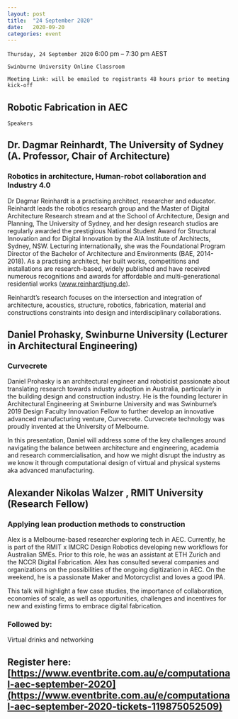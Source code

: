 ```yaml
---
layout: post
title:  "24 September 2020"
date:   2020-09-20
categories: event
---
```


`Thursday, 24 September 2020`
6:00 pm – 7:30 pm AEST

`Swinburne University Online Classroom`

`Meeting Link: will be emailed to registrants 48 hours prior to meeting kick-off`

## Robotic Fabrication in AEC

`Speakers`

## Dr. Dagmar Reinhardt, The University of Sydney (A. Professor, Chair of Architecture)
### Robotics in architecture, Human-robot collaboration and Industry 4.0

Dr Dagmar Reinhardt is a practising architect, researcher and educator. Reinhardt leads the robotics research group and the Master of Digital Architecture Research stream and at the School of Architecture, Design and Planning, The University of Sydney, and her design research studios are regularly awarded the prestigious National Student Award for Structural Innovation and for Digital Innovation by the AIA Institute of Architects, Sydney, NSW. Lecturing internationally, she was the Foundational Program Director of the Bachelor of Architecture and Environments (BAE, 2014-2018). As a practising architect, her built works, competitions and installations are research-based, widely published and have received numerous recognitions and awards for affordable and multi-generational residential works (www.reinhardtjung.de).

Reinhardt’s research focuses on the intersection and integration of architecture, acoustics, structure, robotics, fabrication, material and constructions constraints into design and interdisciplinary collaborations.

## Daniel Prohasky, Swinburne University (Lecturer in Architectural Engineering)
### Curvecrete

Daniel Prohasky is an architectural engineer and roboticist passionate about translating research towards industry adoption in Australia, particularly in the building design and construction industry. He is the founding lecturer in Architectural Engineering at Swinburne University and was Swinburne’s 2019 Design Faculty Innovation Fellow to further develop an innovative advanced manufacturing venture, Curvecrete. Curvecrete technology was proudly invented at the University of Melbourne.

In this presentation, Daniel will address some of the key challenges around navigating the balance between architecture and engineering, academia and research commercialisation, and how we might disrupt the industry as we know it through computational design of virtual and physical systems aka advanced manufacturing.

## Alexander Nikolas Walzer , RMIT University (Research Fellow)
### Applying lean production methods to construction

Alex is a Melbourne-based researcher exploring tech in AEC. Currently, he is part of the RMIT x IMCRC Design Robotics developing new workflows for Australian SMEs. Prior to this role, he was an assistant at ETH Zurich and the NCCR Digital Fabrication. Alex has consulted several companies and organizations on the possibilities of the ongoing digitization in AEC. On the weekend, he is a passionate Maker and Motorcyclist and loves a good IPA.

This talk will highlight a few case studies, the importance of collaboration, economies of scale, as well as opportunities, challenges and incentives for new and existing firms to embrace digital fabrication.

### Followed by:

Virtual drinks and networking

## Register here: [https://www.eventbrite.com.au/e/computational-aec-september-2020](https://www.eventbrite.com.au/e/computational-aec-september-2020-tickets-119875052509)